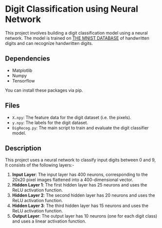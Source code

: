 # Digit Classification using Neural Network
This project involves building a digit classification model using a neural network. The model is trained on  [THE MNIST DATABASE]( http://yann.lecun.com/exdb/mnist/) of handwritten digits and can recognize handwritten digits.

## Dependencies
<ul><li>Matplotlib</li>
<li>Numpy</li>
<li>Tensorflow</li>
</ul>
You can install these packages via pip.

## Files
-   `X.npy`: The feature data for the digit dataset (i.e. the pixels).
-   `y.npy`: The labels for the digit dataset.
-   `DigRecog.py`: The main script to train and evaluate the digit classifier model.

## Description
This project uses a neural network to classify input digits between 0 and 9, It consists of the following layers:-
1. **Input Layer**: The input layer has 400 neurons, corresponding to the 20x20 pixel images flattened into a 400-dimensional vector.
2. **Hidden Layer 1**: The first hidden layer has 25 neurons and uses the ReLU activation function.
3.  **Hidden Layer 2**: The second hidden layer has 20 neurons and uses the ReLU activation function.
4. **Hidden Layer 3**: The third hidden layer has 15 neurons and uses the ReLU activation function.
5. **Output Layer**: The output layer has 10 neurons (one for each digit class) and uses a linear activation function. 
